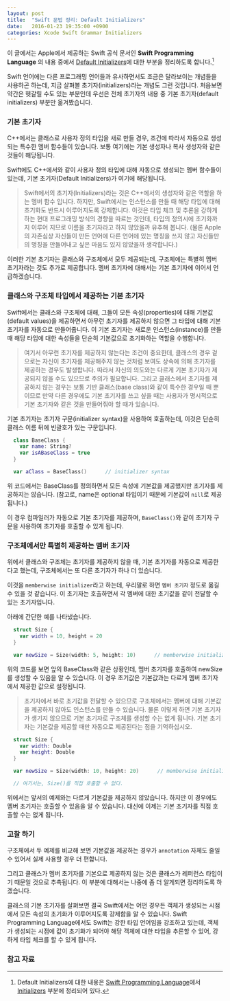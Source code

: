 ```yaml
---
layout: post
title:  "Swift 문법 정리: Default Initializers"
date:   2016-01-23 19:35:00 +0900
categories: Xcode Swift Grammar Initializers
---
```


이 글에서는 Apple에서 제공하는 Swift 공식 문서인 **Swift Programming Language** 의 내용 중에서 [Default Initializers](https://developer.apple.com/library/ios/documentation/Swift/Conceptual/Swift_Programming_Language/Initialization.html#//apple_ref/doc/uid/TP40014097-CH18-ID203)에 대한 부분을 정리하도록 합니다.[^Default_Initializers]

Swift 언어에는 다른 프로그래밍 언어들과 유사하면서도 조금은 달라보이는 개념들을 사용하곤 하는데, 지금 살펴볼 초기자(initializers)라는 개념도 그런 것입니다. 처음보면 약간은 헷갈릴 수도 있는 부분인데 우선은 전체 초기자의 내용 중 기본 초기자(default initializers) 부분만 옮겨봤습니다.

### 기본 초기자

C++에서는 클래스로 사용자 정의 타입을 새로 만들 경우, 조건에 따라서 자동으로 생성되는 특수한 멤버 함수들이 있습니다. 보통 여기에는 기본 생성자나 복사 생성자와 같은 것들이 해당됩니다.

Swift에도 C++에서와 같이 사용자 정의 타입에 대해 자동으로 생성되는 멤버 함수들이 있는데, 기본 초기자(Default Initializers)가 여기에 해당됩니다.

> Swift에서의 초기자(Initializers)라는 것은 C++에서의 생성자와 같은 역할을 하는 멤버 함수 입니다. 하지만, Swift에서는 인스턴스를 만들 때 해당 타입에 대해 초기화도 반드시 이루어지도록 강제합니다. 이것은 타입 체크 및 추론을 강하게 하는 현대 프로그래밍 방식의 경향을 따르는 것인데, 타입의 정의시에 초기화까지 이루어 지므로 이름을 초기자라고 하지 않았을까 유추해 봅니다. (물론 Apple의 자존심상 자신들이 만든 언어에 다른 언어에 있는 명칭을 쓰지 않고 자신들만의 명칭을 만들어내고 싶은 마음도 있지 않았을까 생각합니다.)

이러한 기본 초기자는 클래스와 구조체에서 모두 제공되는데, 구조체에는 특별히 멤버 초기자라는 것도 추가로 제공합니다. 멤버 초기자에 대해서는 기본 초기자에 이어서 언급하겠습니다.


### 클래스와 구조체 타입에서 제공하는 기본 초기자

Swift에서는 클래스와 구조체에 대해, 그들이 모든 속성(properties)에 대해 기본값(default values)을 제공하면서 아무런 초기자를 제공하지 않으면 그 타입에 대해 기본 초기자를 자동으로 만들어줍니다. 이 기본 초기자는 새로운 인스턴스(instance)를 만들 때 해당 타입에 대한 속성들을 단순히 기본값으로 초기화하는 역할을 수행합니다.

> 여기서 아무런 초기자를 제공하지 않는다는 조건이 중요한데, 클래스의 경우 겉으로는 자신이 초기자를 제공해주지 않는 것처럼 보여도 상속에 의해 초기자를 제공하는 경우도 발생합니다. 따라서 자신의 의도와는 다르게 기본 초기자가 제공되지 않을 수도 있으므로 주의가 필요합니다. 그리고 클래스에서 초기자를 제공하지 않는 경우는 보통 기반 클래스(base class)와 같이 특수한 경우일 때 뿐이므로 만약 다른 경우에도 기본 초기자를 쓰고 싶을 때는 사용자가 명시적으로 기본 초기자와 같은 것을 만들어줘야 할 때가 있습니다.

기본 초기자는 초기자 구문(initializer syntax)을 사용하여 호출하는데, 이것은 단순히 클래스 이름 뒤에 빈괄호가 있는 구문입니다.

```swift
  class BaseClass {
    var name: String?
    var isABaseClass = true
  }

  var aClass = BaseClass()      // initializer syntax
```

위 코드에서는 BaseClass를 정의하면서 모든 속성에 기본값을 제공했지만 초기자를 제공하지는 않습니다. (참고로, name은 optional 타입이기 때문에 기본값이 `nill`로 제공됩니다.)

이 경우 컴파일러가 자동으로 기본 초기자를 제공하며, `BaseClass()`와 같이 초기자 구문을 사용하여 초기자를 호출할 수 있게 됩니다.


### 구조체에서만 특별히 제공하는 멤버 초기자

위에서 클래스와 구조체는 초기자를 제공하지 않을 때, 기본 초기자를 자동으로 제공한다고 했는데, 구조체에서는 또 다른 초기자가 하나 더 있습니다.

이것을 `memberwise initializer`라고 하는데, 우리말로 하면 `멤버 초기자` 정도로 옮길 수 있을 것 같습니다. 이 초기자는 호출하면서 각 멤버에 대한 초기값을 같이 전달할 수 있는 초기자입니다.

아래에 간단한 예를 나타냈습니다.

```swift
  struct Size {
    var width = 10, height = 20
  }

  var newSize = Size(width: 5, height: 10)      // memberwise initializer
```

위의 코드를 보면 앞의 BaseClass와 같은 상황인데, 멤버 초기자를 호출하여 newSize를 생성할 수 있음을 알 수 있습니다. 이 경우 초기값은 기본값과는 다르게 멤버 초기자에서 제공한 값으로 설정됩니다.

> 초기자에서 바로 초기값을 전달할 수 있으므로 구조체에서는 멤버에 대해 기본값을 제공하지 않아도 인스턴스를 만들 수 있습니다. 물론 이렇게 하면 기본 초기자가 생기지 않으므로 기본 초기자로 구조체를 생성할 수는 없게 됩니다. 기본 초기자는 기본값을 제공할 때만 자동으로 제공된다는 점을 기억하십시오.

```swift
  struct Size {
    var width: Double                             
    var height: Double
  }

  var newSize = Size(width: 10, height: 20)      // memberwise initializer

  // 여기서는, Size()를 직접 호출할 수 없다.
```

위에서는 앞서의 예제와는 다르게 기본값을 제공하지 않았습니다. 하지만 이 경우에도 멤버 초기자는 호출할 수 있음을 알 수 있습니다. 대신에 이제는 기본 초기자를 직접 호출할 수는 없게 됩니다.


### 고찰 하기

구조체에서 두 예제를 비교해 보면 기본값을 제공하는 경우가 `annotation` 자체도 줄일 수 있어서 실제 사용할 경우 더 편합니다.

그리고 클래스가 멤버 초기자를 기본으로 제공하지 않는 것은 클래스가 레퍼런스 타입이기 때문일 것으로 추측됩니다. 이 부분에 대해서는 나중에 좀 더 알게되면 정리하도록 하겠습니다.

클래스의 기본 초기자를 살펴보면 결국 Swift에서는 어떤 경우든 객체가 생성되는 시점에서 모든 속성의 초기화가 이루어지도록 강제함을 알 수 있습니다. Swift Programming Language에서도 Swift는 강한 타입 언어임을 강조하고 있는데, 객체가 생성되는 시점에 값이 초기화가 되어야 해당 객체에 대한 타입을 추론할 수 있어, 강하게 타입 체크를 할 수 있게 됩니다. 


### 참고 자료

[^Default_Initializers]: Default Initializers에 대한 내용은 [Swift Programming Language](https://developer.apple.com/library/ios/documentation/Swift/Conceptual/Swift_Programming_Language/index.html)에서 [Initializers](https://developer.apple.com/library/ios/documentation/Swift/Conceptual/Swift_Programming_Language/Initialization.html#//apple_ref/doc/uid/TP40014097-CH18-ID203) 부분에 정리되어 있다.
